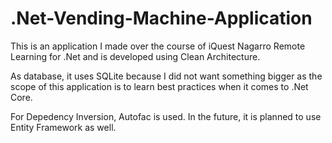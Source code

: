 # .Net-Vending-Machine-Application

This is an application I made over the course of iQuest Nagarro Remote Learning for .Net and is developed using Clean Architecture.

As database, it uses SQLite because I did not want something bigger as the scope of this application is to learn best practices when it comes to .Net Core.

For Depedency Inversion, Autofac is used.
In the future, it is planned to use Entity Framework as well.
